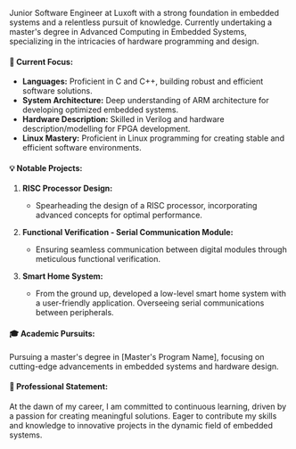 Junior Software Engineer at Luxoft with a strong foundation in embedded systems and a relentless pursuit of knowledge. Currently undertaking a master's degree in Advanced Computing in Embedded Systems, specializing in the intricacies of hardware programming and design.

#### 🚀 Current Focus:

- **Languages:** Proficient in C and C++, building robust and efficient software solutions.
- **System Architecture:** Deep understanding of ARM architecture for developing optimized embedded systems.
- **Hardware Description:** Skilled in Verilog and hardware description/modelling for FPGA development.
- **Linux Mastery:** Proficient in Linux programming for creating stable and efficient software environments.

#### 💡 Notable Projects:

1. **RISC Processor Design:**
   - Spearheading the design of a RISC processor, incorporating advanced concepts for optimal performance.

2. **Functional Verification - Serial Communication Module:**
   - Ensuring seamless communication between digital modules through meticulous functional verification.

3. **Smart Home System:**
   - From the ground up, developed a low-level smart home system with a user-friendly application. Overseeing serial communications between peripherals.

#### 🎓 Academic Pursuits:

Pursuing a master's degree in [Master's Program Name], focusing on cutting-edge advancements in embedded systems and hardware design.

#### 🌟 Professional Statement:

At the dawn of my career, I am committed to continuous learning, driven by a passion for creating meaningful solutions. Eager to contribute my skills and knowledge to innovative projects in the dynamic field of embedded systems.

